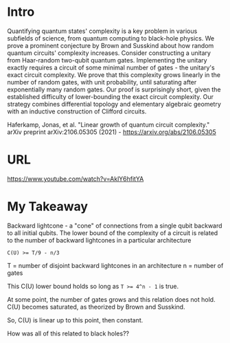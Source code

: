 # Intro


Quantifying quantum states' complexity is a key problem in various subfields of science,
from quantum computing to black-hole physics. We prove a prominent conjecture by
Brown and Susskind about how random quantum circuits' complexity increases.
Consider constructing a unitary from Haar-random two-qubit quantum gates.
Implementing the unitary exactly requires a circuit of some minimal number of
gates - the unitary's exact circuit complexity. We prove that this complexity grows
linearly in the number of random gates, with unit probability, until saturating
after exponentially many random gates. Our proof is surprisingly short, given the
established difficulty of lower-bounding the exact circuit complexity. Our strategy
combines differential topology and elementary algebraic geometry with an inductive
construction of Clifford circuits.

Haferkamp, Jonas, et al. "Linear growth of quantum circuit complexity." arXiv preprint arXiv:2106.05305 (2021) - https://arxiv.org/abs/2106.05305

# URL
https://www.youtube.com/watch?v=AklY6hfitYA

# My Takeaway

Backward lightcone - a "cone" of connections from a single qubit backward to all
initial qubits. The lower bound of the complexity of a circuit is related
to the number of backward lightcones in a particular architecture

```
C(U) >= T/9 - n/3
```

T = number of disjoint backward lightcones in an architecture
n = number of gates

This C(U) lower bound holds so long as
`T >= 4^n - 1` is true.

At some point, the number of gates grows and this relation does not hold.
C(U) becomes saturated, as theorized by Brown and Susskind.

So, C(U) is linear up to this point, then constant.  

How was all of this related to black holes??
